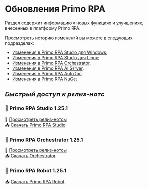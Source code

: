 # Обновления Primo RPA
Раздел содержит информацию о новых функциях и улучшениях, внесенных в платформу Primo RPA.

Просмотреть историю изменений вы можете в следующих подразделах:
* [Изменения в Primo RPA Studio для Windows](https://docs.primo-rpa.ru/primo-rpa/release-notes/studio);
* [Изменения в Primo RPA Studio для Linux](https://docs.primo-rpa.ru/primo-rpa/release-notes/studio-linux);
* [Изменения в Primo RPA Orchestrator](https://docs.primo-rpa.ru/primo-rpa/release-notes/orch).
* [Изменения в Primo RPA AI Server](https://docs.primo-rpa.ru/primo-rpa/release-notes/ai-server).
* [Изменения в Primo RPA AutoDoc](https://docs.primo-rpa.ru/primo-rpa/release-notes/autodoc)
* [Изменения в Primo RPA NuGet](https://docs.primo-rpa.ru/primo-rpa/release-notes/packages)

## *Быстрый доступ к релиз-нотс*  

### 🔹 Primo RPA Studio 1.25.1 
📄 [Просмотреть релиз-нотсы](https://docs.primo-rpa.ru/primo-rpa/release-notes/studio/studio-1.25.1)  
📥 [Скачать Primo RPA Studio](https://disk.primo-rpa.ru/index.php/s/t9BHBjR6PP06Yax?path=%2FRelease%2FStudio)  

### 🔹 Primo RPA Orchestrator 1.25.1 
📄 [Просмотреть релиз-нотсы](https://docs.primo-rpa.ru/primo-rpa/release-notes/orch/orch-1.25.1)  
📥 [Скачать Orchestrator](https://disk.primo-rpa.ru/index.php/s/t9BHBjR6PP06Yax?path=%2FRelease%2FOrchestrator)  

### 🔹 Primo RPA Robot 1.25.1 
📥 [Скачать Primo RPA Robot](https://disk.primo-rpa.ru/index.php/s/t9BHBjR6PP06Yax?path=%2FRelease%2FRobot)
